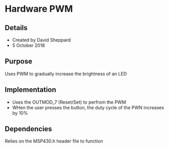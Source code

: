 # Hardware PWM
## Details
- Created by David Sheppard
- 5 October 2018
## Purpose
Uses PWM to gradually increase the brightness of an LED
## Implementation
- Uses the OUTMOD_7 (Reset/Set) to perfrom the PWM
- WHen the user presses the button, the duty cycle of the PWN increases by 10%
## Dependencies
Relies on the MSP430.h header file to function
